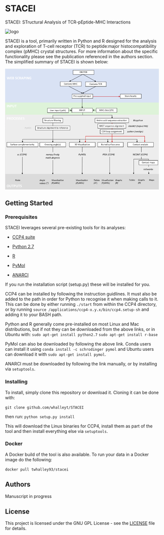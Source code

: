 # STACEI
STACEI: STructural Analysis of TCR-pEptide-MHC Interactions


![](https://github.com/WhalleyT/STACEI/blob/master/repo_files/logo.png?raw=true "logo")

STACEI is a tool, primarily written in Python and R designed for the analysis and exploration of T-cell receptor (TCR) to peptide:major histocompatibility complex (pMHC) crystal structures. For more information about the specific functionality please see the publication referenced in the authors section. The simplified summary of STACEI is shown below:

![](https://github.com/WhalleyT/STACEI/blob/master/repo_files/workflow.png?raw=true "STACEI workflow")


## Getting Started

### Prerequisites

STACEI leverages several pre-existing tools for its analyses:

* [CCP4 suite](http://www.ccp4.ac.uk/)

* [Python 2.7](https://www.python.org/download/releases/2.7/)

* [R](https://www.r-project.org/)

* [PyMol](https://www.schrodinger.com/suites/pymol)

* [ANARCI](http://opig.stats.ox.ac.uk/webapps/sabdab-sabpred/ANARCI.php)

If you run the installation script (setup.py) these will be installed for you.

CCP4 can be installed by following the instruction guidlines. It must also be added to the path in order for Python to recognise it when making calls to it. This can be done by either running `./start` from within the CCP4 directory, or by running `source /applications/ccp4-x.y.x/bin/ccp4.setup-sh` and adding it to your BASH path.

Python and R generally come pre-installed on most Linux and Mac distributions, but if not they can be downloaded from the above links, or in Ubuntu with:
`sudo apt-get install python2.7`
`sudo apt-get install r-base`

PyMol can also be downloaded by following the above link. Conda users can install it using `conda install -c schrodinger pymol` and Ubuntu users can download it with `sudo apt-get install pymol`.

ANARCI must be downloaded by following the link manually, or by installing via ```setuptools```.


### Installing
To install, simply clone this repository or download it. Cloning it can be done with:

`git clone github.com/whalleyt/STACEI`

then run:
 `python setup.py install`

This will download the Linux binaries for CCP4, install them as part of the tool and then install everything else via ```setuptools```.

### Docker
A Docker build of the tool is also available. To run your data in a Docker image do the following:

```docker pull twhalley93/stacei```
  

## Authors
Manuscript in  progress

## License

This project is licensed under the GNU GPL License - see the [LICENSE](LICENSE) file for details.
